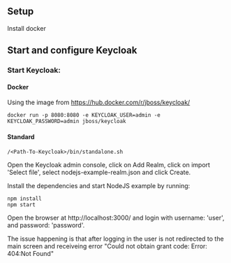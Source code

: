 ## Setup
Install docker

## Start and configure Keycloak

### Start Keycloak:

#### Docker
Using the image from https://hub.docker.com/r/jboss/keycloak/
```
docker run -p 8080:8080 -e KEYCLOAK_USER=admin -e KEYCLOAK_PASSWORD=admin jboss/keycloak
```
#### Standard
```
/<Path-To-Keycloak>/bin/standalone.sh
```

Open the Keycloak admin console, click on Add Realm, click on import 'Select file', 
select nodejs-example-realm.json and click Create.

Install the dependencies and start NodeJS example by running:

```
npm install
npm start
```

Open the browser at http://localhost:3000/ and login with username: 'user', and password: 'password'.

The issue happening is that after logging in the user is not redirected to the main screen and receiveing error "Could not obtain grant code: Error: 404:Not Found"